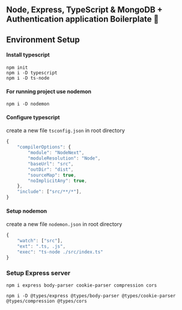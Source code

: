 ## Node, Express, TypeScript & MongoDB + Authentication application Boilerplate 🚀

## Environment Setup

#### Install typescript 
```
npm init
npm i -D typescript
npm i -D ts-node
```
#### For running project use nodemon
```
npm i -D nodemon
```
#### Configure typescript
create a new file ```tsconfig.json``` in root directory
``` javascript
{
    "compilerOptions": {
        "module": "NodeNext",
        "moduleResolution": "Node",
        "baseUrl": "src",
        "outDir": "dist",
        "sourceMap": true,
        "noImplicitAny": true,
    },
    "include": ["src/**/*"],
}
```
#### Setup nodemon
create a new file ```nodemon.json``` in root directory
```javascript
{
    "watch": ["src"],
    "ext": ".ts, .js",
    "exec": "ts-node ./src/index.ts"
}
```

### Setup Express server
```
npm i express body-parser cookie-parser compression cors
```
```
npm i -D @types/express @types/body-parser @types/cookie-parser @types/compression @types/cors
```


